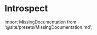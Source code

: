 # Introspect

import MissingDocumentation from '@site/presets/MissingDocumentation.md';

<MissingDocumentation/>
